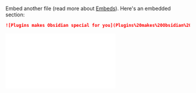 Embed another file (read more about [Embeds](.md)). Here's an embedded section:

```md
![Plugins makes Obsidian special for you](Plugins%20makes%20Obsidian%20special%20for%20you)
```

![Plugins make Obsidian special for you](../Plugins%20make%20Obsidian%20special%20for%20you.md)